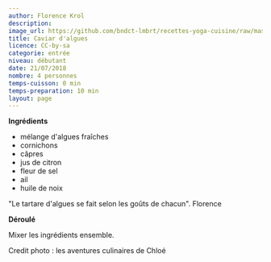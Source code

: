 ```yaml
---
author: Florence Krol
description: 
image_url: https://github.com/bndct-lmbrt/recettes-yoga-cuisine/raw/master/medias/caviar-algues.jpg
title: Caviar d'algues
licence: CC-by-sa
categorie: entrée
niveau: débutant
date: 21/07/2018
nombre: 4 personnes
temps-cuisson: 0 min
temps-preparation: 10 min
layout: page
---
```



**Ingrédients**  
 

* mélange d'algues fraîches
* cornichons
* câpres
* jus de citron
* fleur de sel
* ail
* huile de noix


"Le tartare d'algues se fait selon les goûts de chacun".  Florence


**Déroulé**  

Mixer les ingrédients ensemble.
  

 

Credit photo : les aventures culinaires de Chloé